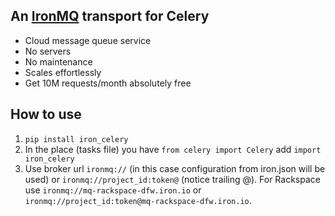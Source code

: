 ## An [IronMQ](http://www.iron.io) transport for Celery

- Cloud message queue service
- No servers
- No maintenance
- Scales effortlessly
- Get 10M requests/month absolutely free


## How to use

1. `pip install iron_celery`
2. In the place (tasks file) you have `from celery import Celery` add `import iron_celery`
3. Use broker url `ironmq://` (in this case configuration from iron.json will be used) or `ironmq://project_id:token@` (notice trailing @). For Rackspace use `ironmq://mq-rackspace-dfw.iron.io` or `ironmq://project_id:token@mq-rackspace-dfw.iron.io`.
